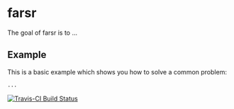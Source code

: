 # farsr

The goal of farsr is to ...

## Example

This is a basic example which shows you how to solve a common problem:

```R
...
```
[![Travis-CI Build Status](https://travis-ci.org/vsemichev/farsr.svg?branch=master)](https://travis-ci.org/vsemichev/farsr)
